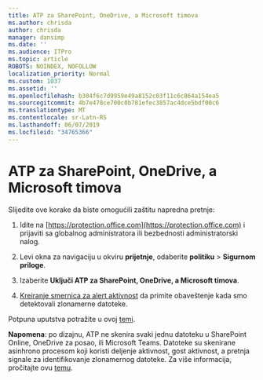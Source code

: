 ```yaml
---
title: ATP za SharePoint, OneDrive, a Microsoft timova
ms.author: chrisda
author: chrisda
manager: dansimp
ms.date: ''
ms.audience: ITPro
ms.topic: article
ROBOTS: NOINDEX, NOFOLLOW
localization_priority: Normal
ms.custom: 1037
ms.assetid: ''
ms.openlocfilehash: b304f6c7d9959e49a8152c03f11c6c864a154ea5
ms.sourcegitcommit: 4b7e478ce700c0b781efec3857ac4dce5bdf00c6
ms.translationtype: MT
ms.contentlocale: sr-Latn-RS
ms.lasthandoff: 06/07/2019
ms.locfileid: "34765366"
---
```

# <a name="atp-for-sharepoint-onedrive-and-microsoft-teams"></a>ATP za SharePoint, OneDrive, a Microsoft timova

Slijedite ove korake da biste omogućili zaštitu napredna pretnje:

1. Idite na [https://protection.office.com](https://protection.office.com) i prijaviti sa globalnog administratora ili bezbednosti administratorski nalog.

2. Levi okna za navigaciju u okviru **prijetnje**, odaberite **politiku** \> **Sigurnom priloge**.

3. Izaberite **Uključi ATP za SharePoint, OneDrive, a Microsoft timova**.

4. [Kreiranje smernica za alert aktivnost](https://docs.microsoft.com/office365/securitycompliance/create-activity-alerts) da primite obaveštenje kada smo detektovali zlonamerne datoteke.

Potpuna uputstva potražite u ovoj [temi](https://docs.microsoft.com/office365/securitycompliance/turn-on-atp-for-spo-odb-and-teams).

**Napomena**: po dizajnu, ATP ne skenira svaki jednu datoteku u SharePoint Online, OneDrive za posao, ili Microsoft Teams. Datoteke su skenirane asinhrono procesom koji koristi deljenje aktivnost, gost aktivnost, a pretnja signale za identifikovanje zlonamernog datoteke. Za više informacija, pročitajte ovu [temu](https://docs.microsoft.com/office365/securitycompliance/atp-for-spo-odb-and-teams).
